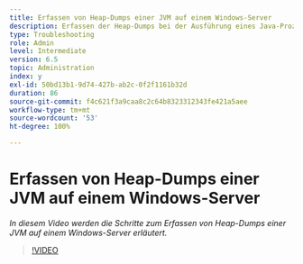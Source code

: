 ```yaml
---
title: Erfassen von Heap-Dumps einer JVM auf einem Windows-Server
description: Erfassen der Heap-Dumps bei der Ausführung eines Java-Prozesses auf einem Windows-Server
type: Troubleshooting
role: Admin
level: Intermediate
version: 6.5
topic: Administration
index: y
exl-id: 50bd13b1-9d74-427b-ab2c-0f2f1161b32d
duration: 86
source-git-commit: f4c621f3a9caa8c2c64b8323312343fe421a5aee
workflow-type: tm+mt
source-wordcount: '53'
ht-degree: 100%

---
```


# Erfassen von Heap-Dumps einer JVM auf einem Windows-Server

*In diesem Video werden die Schritte zum Erfassen von Heap-Dumps einer JVM auf einem Windows-Server erläutert.*

>[!VIDEO](https://video.tv.adobe.com/v/335490?quality=12&learn=on)
